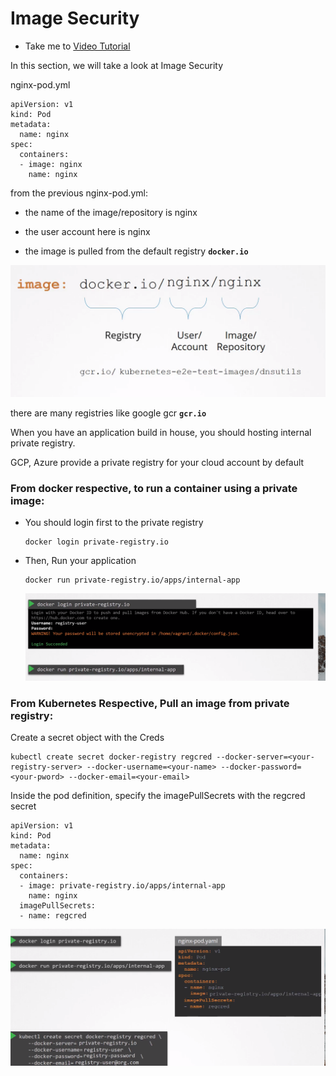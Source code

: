 # Image Security
  - Take me to [Video Tutorial](https://kodekloud.com/courses/1378608/lectures/31704746)

In this section, we will take a look at Image Security

nginx-pod.yml

    apiVersion: v1
    kind: Pod
    metadata:
      name: nginx
    spec:
      containers:
      - image: nginx
        name: nginx


from the previous nginx-pod.yml:

  - the name of the image/repository is nginx

  - the user account here is nginx

  - the image is pulled from the default registry **`docker.io`**

  ![dockerUserAccount](../../images/dockerUserAccount.png)



there are many registries like google gcr **`gcr.io`**

When you have an application build in house, you should hosting internal private registry.

GCP, Azure provide a private registry for your cloud account by default

### From docker respective, to run a container using a private image:

  - You should login first to the private registry

        docker login private-registry.io

  - Then, Run your application

        docker run private-registry.io/apps/internal-app

      ![privateReg](../../images/privateReg.png)


### From Kubernetes Respective, Pull an image from private registry:

  Create a secret object with the Creds

    kubectl create secret docker-registry regcred --docker-server=<your-registry-server> --docker-username=<your-name> --docker-password=<your-pword> --docker-email=<your-email>

  Inside the pod definition, specify the imagePullSecrets with the regcred secret


    apiVersion: v1
    kind: Pod
    metadata:
      name: nginx
    spec:
      containers:
      - image: private-registry.io/apps/internal-app
        name: nginx
      imagePullSecrets:
      - name: regcred

  ![priv1](../../images/priv1.png)
